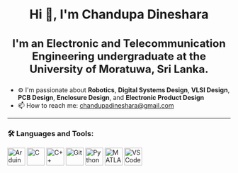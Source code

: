 <h1 align="center">Hi 👋, I'm Chandupa Dineshara</h1>

<h3 align="center" style="font-size: 24px;">
  I'm an Electronic and Telecommunication Engineering undergraduate at the University of Moratuwa, Sri Lanka.
</h3>

- ⚙️ I'm passionate about **Robotics**, **Digital Systems Design**, **VLSI Design**, **PCB Design**, **Enclosure Design**, and **Electronic Product Design**  
- 📫 How to reach me: [chandupadineshara@gmail.com](mailto:chandupadineshara@gmail.com)

---

### 🛠️ Languages and Tools:

<p align="left">
  <img src="https://cdn.jsdelivr.net/gh/devicons/devicon/icons/arduino/arduino-original.svg" height="40" alt="Arduino"/>
  <img src="https://cdn.jsdelivr.net/gh/devicons/devicon/icons/c/c-original.svg" height="40" alt="C"/>
  <img src="https://cdn.jsdelivr.net/gh/devicons/devicon/icons/cplusplus/cplusplus-original.svg" height="40" alt="C++"/>
  <img src="https://cdn.jsdelivr.net/gh/devicons/devicon/icons/git/git-original.svg" height="40" alt="Git"/>
  <img src="https://cdn.jsdelivr.net/gh/devicons/devicon/icons/python/python-original.svg" height="40" alt="Python"/>
  <img src="https://cdn.jsdelivr.net/gh/devicons/devicon/icons/matlab/matlab-original.svg" height="40" alt="MATLAB"/>
<!--   <img src="https://raw.githubusercontent.com/PKief/vscode-material-icon-theme/main/icons/altium.svg" height="40" alt="Altium Designer"/> -->
  <img src="https://cdn.jsdelivr.net/gh/devicons/devicon/icons/vscode/vscode-original.svg" height="40" alt="VS Code"/>
<!--   <img src="https://raw.githubusercontent.com/ChandupaDineshara/assets/main/stm32cubeide.png" height="40" alt="STM32CubeIDE"/>
  <img src="https://raw.githubusercontent.com/ChandupaDineshara/assets/main/platformio.png" height="40" alt="PlatformIO"/>
  <img src="https://raw.githubusercontent.com/ChandupaDineshara/assets/main/solidworks.png" height="40" alt="SolidWorks"/> -->
</p>
